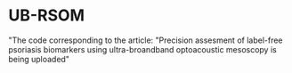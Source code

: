 # UB-RSOM

"The code corresponding to the article: "Precision assesment of label-free psoriasis biomarkers using ultra-broandband optoacoustic mesoscopy is being uploaded"

